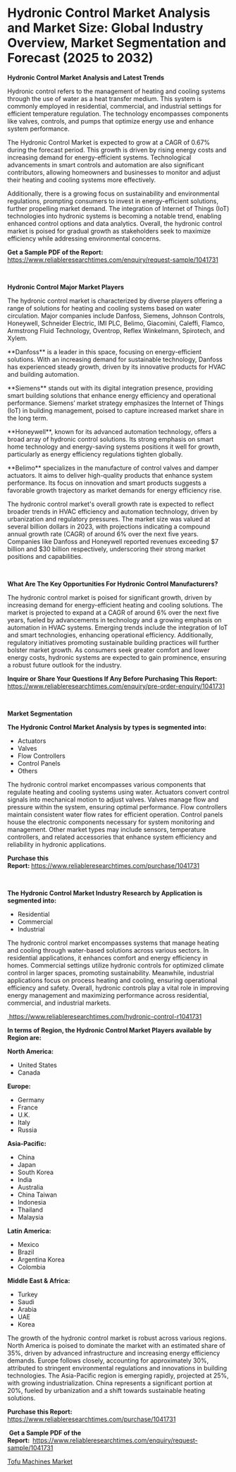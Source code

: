 <p><h1>Hydronic Control Market Analysis and Market Size: Global Industry Overview, Market Segmentation and Forecast (2025 to 2032)</h1></p><p><strong>Hydronic Control Market Analysis and Latest Trends</strong></p>
<p><p>Hydronic control refers to the management of heating and cooling systems through the use of water as a heat transfer medium. This system is commonly employed in residential, commercial, and industrial settings for efficient temperature regulation. The technology encompasses components like valves, controls, and pumps that optimize energy use and enhance system performance.</p><p>The Hydronic Control Market is expected to grow at a CAGR of 0.67% during the forecast period. This growth is driven by rising energy costs and increasing demand for energy-efficient systems. Technological advancements in smart controls and automation are also significant contributors, allowing homeowners and businesses to monitor and adjust their heating and cooling systems more effectively.</p><p>Additionally, there is a growing focus on sustainability and environmental regulations, prompting consumers to invest in energy-efficient solutions, further propelling market demand. The integration of Internet of Things (IoT) technologies into hydronic systems is becoming a notable trend, enabling enhanced control options and data analytics. Overall, the hydronic control market is poised for gradual growth as stakeholders seek to maximize efficiency while addressing environmental concerns.</p></p>
<p><strong>Get a Sample PDF of the Report:&nbsp;</strong> <a href="https://www.reliableresearchtimes.com/enquiry/request-sample/1041731?utm_campaign=3063&utm_medium=2&utm_source=Github&utm_content=ia&utm_term=08042025&utm_id=hydronic-control">https://www.reliableresearchtimes.com/enquiry/request-sample/1041731</a></p>
<p>&nbsp;</p>
<p><strong>Hydronic Control Major Market Players</strong></p>
<p><p>The hydronic control market is characterized by diverse players offering a range of solutions for heating and cooling systems based on water circulation. Major companies include Danfoss, Siemens, Johnson Controls, Honeywell, Schneider Electric, IMI PLC, Belimo, Giacomini, Caleffi, Flamco, Armstrong Fluid Technology, Oventrop, Reflex Winkelmann, Spirotech, and Xylem.</p><p>**Danfoss** is a leader in this space, focusing on energy-efficient solutions. With an increasing demand for sustainable technology, Danfoss has experienced steady growth, driven by its innovative products for HVAC and building automation. </p><p>**Siemens** stands out with its digital integration presence, providing smart building solutions that enhance energy efficiency and operational performance. Siemens’ market strategy emphasizes the Internet of Things (IoT) in building management, poised to capture increased market share in the long term.</p><p>**Honeywell**, known for its advanced automation technology, offers a broad array of hydronic control solutions. Its strong emphasis on smart home technology and energy-saving systems positions it well for growth, particularly as energy efficiency regulations tighten globally.</p><p>**Belimo** specializes in the manufacture of control valves and damper actuators. It aims to deliver high-quality products that enhance system performance. Its focus on innovation and smart products suggests a favorable growth trajectory as market demands for energy efficiency rise.</p><p>The hydronic control market's overall growth rate is expected to reflect broader trends in HVAC efficiency and automation technology, driven by urbanization and regulatory pressures. The market size was valued at several billion dollars in 2023, with projections indicating a compound annual growth rate (CAGR) of around 6% over the next five years. Companies like Danfoss and Honeywell reported revenues exceeding $7 billion and $30 billion respectively, underscoring their strong market positions and capabilities.</p></p>
<p>&nbsp;</p>
<p><strong>What Are The Key Opportunities For Hydronic Control Manufacturers?</strong></p>
<p><p>The hydronic control market is poised for significant growth, driven by increasing demand for energy-efficient heating and cooling solutions. The market is projected to expand at a CAGR of around 6% over the next five years, fueled by advancements in technology and a growing emphasis on automation in HVAC systems. Emerging trends include the integration of IoT and smart technologies, enhancing operational efficiency. Additionally, regulatory initiatives promoting sustainable building practices will further bolster market growth. As consumers seek greater comfort and lower energy costs, hydronic systems are expected to gain prominence, ensuring a robust future outlook for the industry.</p></p>
<p><strong>Inquire or Share Your Questions If Any Before Purchasing This Report:</strong> <a href="https://www.reliableresearchtimes.com/enquiry/pre-order-enquiry/1041731?utm_campaign=3063&utm_medium=2&utm_source=Github&utm_content=ia&utm_term=08042025&utm_id=hydronic-control">https://www.reliableresearchtimes.com/enquiry/pre-order-enquiry/1041731</a></p>
<p>&nbsp;</p>
<p><strong>Market Segmentation</strong></p>
<p><strong>The Hydronic Control Market Analysis by types is segmented into:</strong></p>
<p><ul><li>Actuators</li><li>Valves</li><li>Flow Controllers</li><li>Control Panels</li><li>Others</li></ul></p>
<p><p>The hydronic control market encompasses various components that regulate heating and cooling systems using water. Actuators convert control signals into mechanical motion to adjust valves. Valves manage flow and pressure within the system, ensuring optimal performance. Flow controllers maintain consistent water flow rates for efficient operation. Control panels house the electronic components necessary for system monitoring and management. Other market types may include sensors, temperature controllers, and related accessories that enhance system efficiency and reliability in hydronic applications.</p></p>
<p><strong>Purchase this Report:&nbsp;</strong><a href="https://www.reliableresearchtimes.com/purchase/1041731?utm_campaign=3063&utm_medium=2&utm_source=Github&utm_content=ia&utm_term=08042025&utm_id=hydronic-control">https://www.reliableresearchtimes.com/purchase/1041731</a></p>
<p>&nbsp;</p>
<p><strong>The Hydronic Control Market Industry Research by Application is segmented into:</strong></p>
<p><ul><li>Residential</li><li>Commercial</li><li>Industrial</li></ul></p>
<p><p>The hydronic control market encompasses systems that manage heating and cooling through water-based solutions across various sectors. In residential applications, it enhances comfort and energy efficiency in homes. Commercial settings utilize hydronic controls for optimized climate control in larger spaces, promoting sustainability. Meanwhile, industrial applications focus on process heating and cooling, ensuring operational efficiency and safety. Overall, hydronic controls play a vital role in improving energy management and maximizing performance across residential, commercial, and industrial markets.</p></p>
<p><a href="https://www.reliableresearchtimes.com/hydronic-control-r1041731?utm_campaign=3063&utm_medium=2&utm_source=Github&utm_content=ia&utm_term=08042025&utm_id=hydronic-control">&nbsp;https://www.reliableresearchtimes.com/hydronic-control-r1041731</a></p>
<p><strong>In terms of Region, the Hydronic Control Market Players available by Region are:</strong></p>
<p>
    <p> <strong> North America: </strong>
        <ul>
            <li>United States</li>
            <li>Canada</li>
        </ul>
        </p> 
    <p> <strong> Europe: </strong>
        <ul>
            <li>Germany</li>
            <li>France</li>
            <li>U.K.</li>
            <li>Italy</li>
            <li>Russia</li>
        </ul>
        </p> 
    <p> <strong> Asia-Pacific: </strong>
        <ul>
            <li>China</li>
            <li>Japan</li>
            <li>South Korea</li>
            <li>India</li>
            <li>Australia</li>
            <li>China Taiwan</li>
            <li>Indonesia</li>
            <li>Thailand</li>
            <li>Malaysia</li>
        </ul>
        </p> 
    <p> <strong> Latin America: </strong>
        <ul>
            <li>Mexico</li>
            <li>Brazil</li>
            <li>Argentina Korea</li>
            <li>Colombia</li>
        </ul>
        </p> 
    <p> <strong> Middle East & Africa: </strong>
        <ul>
            <li>Turkey</li>
            <li>Saudi</li>
            <li>Arabia</li>
            <li>UAE</li>
            <li>Korea</li>
        </ul>
    </p>
    </p>
<p><p>The growth of the hydronic control market is robust across various regions. North America is poised to dominate the market with an estimated share of 35%, driven by advanced infrastructure and increasing energy efficiency demands. Europe follows closely, accounting for approximately 30%, attributed to stringent environmental regulations and innovations in building technologies. The Asia-Pacific region is emerging rapidly, projected at 25%, with growing industrialization. China represents a significant portion at 20%, fueled by urbanization and a shift towards sustainable heating solutions.</p></p>
<p><strong>Purchase this Report: </strong><a href="https://www.reliableresearchtimes.com/purchase/1041731?utm_campaign=3063&utm_medium=2&utm_source=Github&utm_content=ia&utm_term=08042025&utm_id=hydronic-control">https://www.reliableresearchtimes.com/purchase/1041731</a></p>
<p>&nbsp;<strong>Get a Sample PDF of the Report:&nbsp;&nbsp;</strong><a href="https://www.reliableresearchtimes.com/enquiry/request-sample/1041731?utm_campaign=3063&utm_medium=2&utm_source=Github&utm_content=ia&utm_term=08042025&utm_id=hydronic-control">https://www.reliableresearchtimes.com/enquiry/request-sample/1041731</a></p>
<p><strong></strong></p>
<p><p><a href="https://github.com/boysabotzoc/Market-Research-Report-List-1/blob/main/tofu-machines-market.md?utm_campaign=3063&utm_medium=2&utm_source=Github&utm_content=ia&utm_term=08042025&utm_id=hydronic-control">Tofu Machines Market</a></p></p>